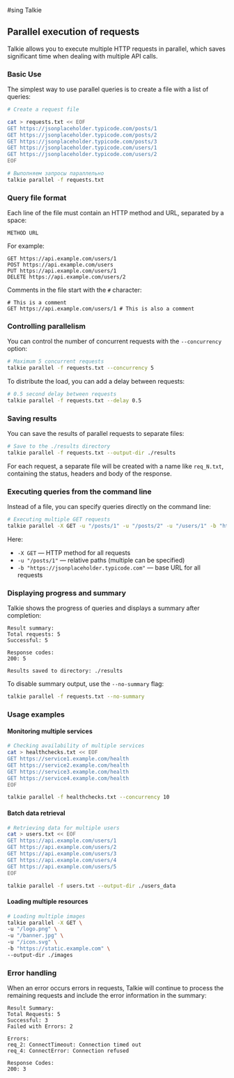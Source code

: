 #sing Talkie

## Parallel execution of requests

Talkie allows you to execute multiple HTTP requests in parallel, which saves significant time when dealing with multiple API calls.

### Basic Use

The simplest way to use parallel queries is to create a file with a list of queries:

```bash
# Create a request file

cat > requests.txt << EOF
GET https://jsonplaceholder.typicode.com/posts/1
GET https://jsonplaceholder.typicode.com/posts/2
GET https://jsonplaceholder.typicode.com/posts/3
GET https://jsonplaceholder.typicode.com/users/1
GET https://jsonplaceholder.typicode.com/users/2
EOF

# Выполняем запросы параллельно
talkie parallel -f requests.txt
```

### Query file format

Each line of the file must contain an HTTP method and URL, separated by a space:

```
METHOD URL
```

For example:

```
GET https://api.example.com/users/1
POST https://api.example.com/users
PUT https://api.example.com/users/1
DELETE https://api.example.com/users/2
```

Comments in the file start with the `#` character:

```
# This is a comment
GET https://api.example.com/users/1 # This is also a comment
```

### Controlling parallelism

You can control the number of concurrent requests with the `--concurrency` option:

```bash
# Maximum 5 concurrent requests
talkie parallel -f requests.txt --concurrency 5
```

To distribute the load, you can add a delay between requests:

```bash
# 0.5 second delay between requests
talkie parallel -f requests.txt --delay 0.5
```

### Saving results

You can save the results of parallel requests to separate files:

```bash
# Save to the ./results directory
talkie parallel -f requests.txt --output-dir ./results
```

For each request, a separate file will be created with a name like `req_N.txt`, containing the status, headers and body of the response.

### Executing queries from the command line

Instead of a file, you can specify queries directly on the command line:

```bash
# Executing multiple GET requests
talkie parallel -X GET -u "/posts/1" -u "/posts/2" -u "/users/1" -b "https://jsonplaceholder.typicode.com"
```

Here:
- `-X GET` — HTTP method for all requests
- `-u "/posts/1"` — relative paths (multiple can be specified)
- `-b "https://jsonplaceholder.typicode.com"` — base URL for all requests

### Displaying progress and summary

Talkie shows the progress of queries and displays a summary after completion:

```
Result summary:
Total requests: 5
Successful: 5

Response codes:
200: 5

Results saved to directory: ./results
```

To disable summary output, use the `--no-summary` flag:

```bash
talkie parallel -f requests.txt --no-summary
```

### Usage examples

#### Monitoring multiple services

```bash
# Checking availability of multiple services
cat > healthchecks.txt << EOF
GET https://service1.example.com/health
GET https://service2.example.com/health
GET https://service3.example.com/health
GET https://service4.example.com/health
EOF

talkie parallel -f healthchecks.txt --concurrency 10
```

#### Batch data retrieval

```bash
# Retrieving data for multiple users
cat > users.txt << EOF
GET https://api.example.com/users/1
GET https://api.example.com/users/2
GET https://api.example.com/users/3
GET https://api.example.com/users/4
GET https://api.example.com/users/5
EOF

talkie parallel -f users.txt --output-dir ./users_data
```

#### Loading multiple resources

```bash
# Loading multiple images
talkie parallel -X GET \
-u "/logo.png" \
-u "/banner.jpg" \
-u "/icon.svg" \
-b "https://static.example.com" \
--output-dir ./images
```

### Error handling

When an error occurs errors in requests, Talkie will continue to process the remaining requests and include the error information in the summary:

```
Result Summary:
Total Requests: 5
Successful: 3
Failed with Errors: 2

Errors:
req_2: ConnectTimeout: Connection timed out
req_4: ConnectError: Connection refused

Response Codes:
200: 3
```